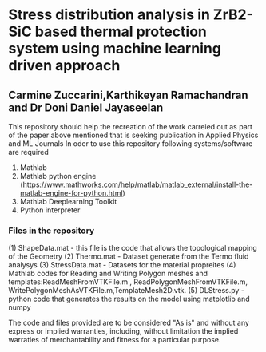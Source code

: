 # Stress distribution analysis in ZrB2-SiC based thermal protection system using machine learning driven approach
## Carmine Zuccarini,Karthikeyan Ramachandran and Dr Doni Daniel Jayaseelan

This repository should help the recreation of the work carreied out as part of the paper above mentioned that is seeking publication in Applied Physics and ML Journals
In oder to use this repository following systems/software are required
1) Mathlab
2) Mathlab python engine (https://www.mathworks.com/help/matlab/matlab_external/install-the-matlab-engine-for-python.html)
3) Mathlab Deeplearning Toolkit
4) Python interpreter

### Files in the repository

(1) ShapeData.mat - this file is the code that allows the topological mapping of the Geometry
(2) Thermo.mat - Dataset generate from the Termo fluid analysys
(3) StressData.mat - Datasets for the material propreites
(4) Mathlab codes for Reading and Writing Polygon meshes and templates:ReadMeshFromVTKFile.m , ReadPolygonMeshFromVTKFile.m, WritePolygonMeshAsVTKFile.m,TemplateMesh2D.vtk. 
(5) DLStress.py - python code that generates the results on the model using matplotlib and numpy

The code and files provided are to be considered "As is" and without any express or implied warranties, including, without limitation the implied warraties of merchantability and fitness for a particular purpose.

